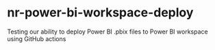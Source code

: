 # nr-power-bi-workspace-deploy
Testing our ability to deploy Power BI .pbix files to Power BI workspace using GitHub actions
